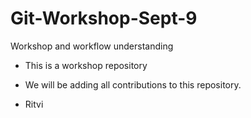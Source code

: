 # Git-Workshop-Sept-9
Workshop and workflow understanding

- This is a workshop repository
- We will be adding all contributions to this repository.

- Ritvi